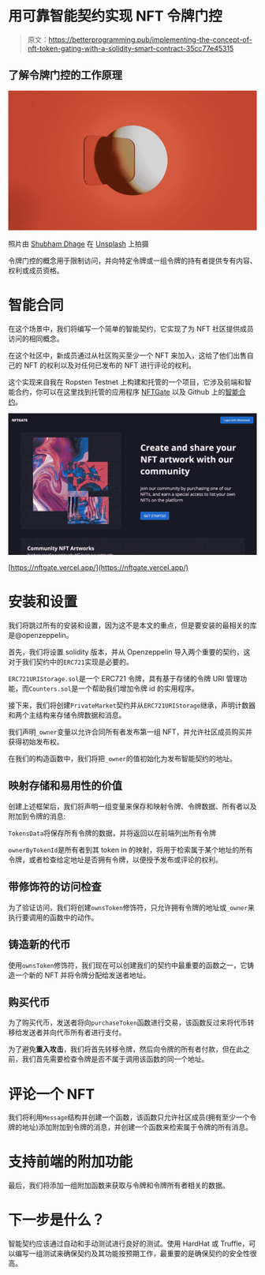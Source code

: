 # 用可靠智能契约实现 NFT 令牌门控

> 原文：<https://betterprogramming.pub/implementing-the-concept-of-nft-token-gating-with-a-solidity-smart-contract-35cc77e45315>

## 了解令牌门控的工作原理

![](img/c23f28009a9b9797f77c31369007704e.png)

照片由 [Shubham Dhage](https://unsplash.com/es/@theshubhamdhage?utm_source=unsplash&utm_medium=referral&utm_content=creditCopyText) 在 [Unsplash](https://unsplash.com/@theshubhamdhage?utm_source=unsplash&utm_medium=referral&utm_content=creditCopyText) 上拍摄

令牌门控的概念用于限制访问，并向特定令牌或一组令牌的持有者提供专有内容、权利或成员资格。

# 智能合同

在这个场景中，我们将编写一个简单的智能契约，它实现了为 NFT 社区提供成员访问的相同概念。

在这个社区中，新成员通过从社区购买至少一个 NFT 来加入，这给了他们出售自己的 NFT 的权利以及对任何已发布的 NFT 进行评论的权利。

这个实现来自我在 Ropsten Testnet 上构建和托管的一个项目，它涉及前端和智能合约，你可以在这里找到托管的应用程序 [NFTGate](https://nftgate.vercel.app/) 以及 Github 上的[智能合约](https://github.com/gracelungu/nft-private-market-contract)。

![](img/26cab38c1caed0ffb1e8d0a06e23ab03.png)

[https://nftgate.vercel.app/](https://nftgate.vercel.app/)

# 安装和设置

我们将跳过所有的安装和设置，因为这不是本文的重点，但是要安装的最相关的库是@openzeppelin。

首先，我们将设置 solidity 版本，并从 Openzeppelin 导入两个重要的契约，这对于我们契约中的`ERC721`实现是必要的。

`ERC721URIStorage.sol`是一个 ERC721 令牌，具有基于存储的令牌 URI 管理功能，而`Counters.sol`是一个帮助我们增加令牌 id 的实用程序。

接下来，我们将创建`PrivateMarket`契约并从`ERC721URIStorage`继承，声明计数器和两个主结构来存储令牌数据和消息。

我们声明`_owner`变量以允许合同所有者发布第一组 NFT，并允许社区成员购买并获得初始发布权。

在我们的构造函数中，我们将把`_owner`的值初始化为发布智能契约的地址。

## 映射存储和易用性的价值

创建上述框架后，我们将声明一组变量来保存和映射令牌、令牌数据、所有者以及附加到令牌的消息:

`TokensData`将保存所有令牌的数据，并将返回以在前端列出所有令牌

`ownerByTokenId`是所有者到其 token in 的映射，将用于检索属于某个地址的所有令牌，或者检查给定地址是否拥有令牌，以便授予发布或评论的权利。

## 带修饰符的访问检查

为了验证访问，我们将创建`ownsToken`修饰符，只允许拥有令牌的地址或`_owner`来执行要调用的函数中的动作。

## 铸造新的代币

使用`ownsToken`修饰符，我们现在可以创建我们的契约中最重要的函数之一，它铸造一个新的 NFT 并将令牌分配给发送者地址。

## 购买代币

为了购买代币，发送者将向`purchaseToken`函数进行交易，该函数反过来将代币转移给发送者并向代币所有者进行支付。

为了避免**重入攻击**，我们将首先转移令牌，然后向令牌的所有者付款，但在此之前，我们首先需要检查令牌是否不属于调用该函数的同一个地址。

# 评论一个 NFT

我们将利用`Message`结构并创建一个函数，该函数只允许社区成员(拥有至少一个令牌的地址)添加附加到令牌的消息，并创建一个函数来检索属于令牌的所有消息。

# 支持前端的附加功能

最后，我们将添加一组附加函数来获取与令牌和令牌所有者相关的数据。

# 下一步是什么？

智能契约应该通过自动和手动测试进行良好的测试。使用 HardHat 或 Truffle，可以编写一组测试来确保契约及其功能按预期工作，最重要的是确保契约的安全性很高。